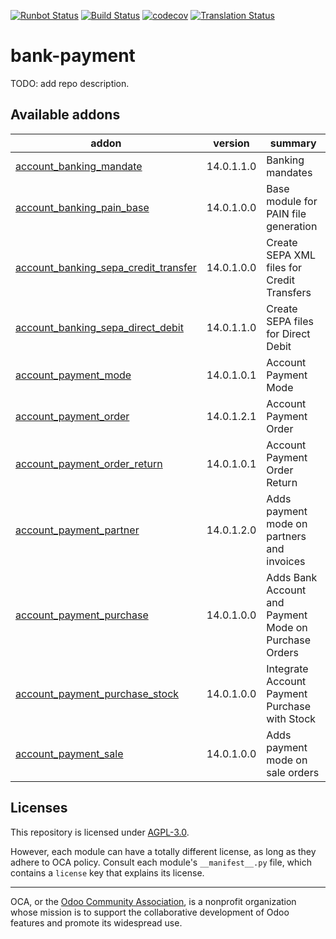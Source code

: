[![Runbot Status](https://runbot.odoo-community.org/runbot/badge/flat/173/14.0.svg)](https://runbot.odoo-community.org/runbot/repo/github-com-oca-bank-payment-173)
[![Build Status](https://travis-ci.com/OCA/bank-payment.svg?branch=14.0)](https://travis-ci.com/OCA/bank-payment)
[![codecov](https://codecov.io/gh/OCA/bank-payment/branch/14.0/graph/badge.svg)](https://codecov.io/gh/OCA/bank-payment)
[![Translation Status](https://translation.odoo-community.org/widgets/bank-payment-14-0/-/svg-badge.svg)](https://translation.odoo-community.org/engage/bank-payment-14-0/?utm_source=widget)

<!-- /!\ do not modify above this line -->

# bank-payment

TODO: add repo description.

<!-- /!\ do not modify below this line -->

<!-- prettier-ignore-start -->

[//]: # (addons)

Available addons
----------------
addon | version | summary
--- | --- | ---
[account_banking_mandate](account_banking_mandate/) | 14.0.1.1.0 | Banking mandates
[account_banking_pain_base](account_banking_pain_base/) | 14.0.1.0.0 | Base module for PAIN file generation
[account_banking_sepa_credit_transfer](account_banking_sepa_credit_transfer/) | 14.0.1.0.0 | Create SEPA XML files for Credit Transfers
[account_banking_sepa_direct_debit](account_banking_sepa_direct_debit/) | 14.0.1.1.0 | Create SEPA files for Direct Debit
[account_payment_mode](account_payment_mode/) | 14.0.1.0.1 | Account Payment Mode
[account_payment_order](account_payment_order/) | 14.0.1.2.1 | Account Payment Order
[account_payment_order_return](account_payment_order_return/) | 14.0.1.0.1 | Account Payment Order Return
[account_payment_partner](account_payment_partner/) | 14.0.1.2.0 | Adds payment mode on partners and invoices
[account_payment_purchase](account_payment_purchase/) | 14.0.1.0.0 | Adds Bank Account and Payment Mode on Purchase Orders
[account_payment_purchase_stock](account_payment_purchase_stock/) | 14.0.1.0.0 | Integrate Account Payment Purchase with Stock
[account_payment_sale](account_payment_sale/) | 14.0.1.0.0 | Adds payment mode on sale orders

[//]: # (end addons)

<!-- prettier-ignore-end -->

## Licenses

This repository is licensed under [AGPL-3.0](LICENSE).

However, each module can have a totally different license, as long as they adhere to OCA
policy. Consult each module's `__manifest__.py` file, which contains a `license` key
that explains its license.

----

OCA, or the [Odoo Community Association](http://odoo-community.org/), is a nonprofit
organization whose mission is to support the collaborative development of Odoo features
and promote its widespread use.
